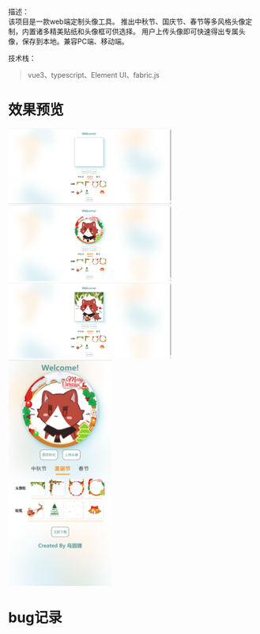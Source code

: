 描述：  
该项目是一款web端定制头像工具。 推出中秋节、国庆节、春节等多风格头像定制，内置诸多精美贴纸和头像框可供选择。 用户上传头像即可快速得出专属头像，保存到本地。兼容PC端、移动端。  

技术栈：  
> vue3、typescript、Element UI、fabric.js

# 效果预览
<img src="https://github.com/Wuyuanli/avatar/blob/main/avatar/static/首页.png" width="330px"><img src="https://github.com/Wuyuanli/avatar/blob/main/avatar/static/头像框切换.png" width="330px"><img src="https://github.com/Wuyuanli/avatar/blob/main/avatar/static/添加头像框%26%26贴纸.png" width="330px">  
<img src="https://github.com/Wuyuanli/avatar/blob/main/avatar/static/移动端样式.png" width="210px">

# bug记录
